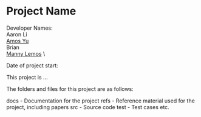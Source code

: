 # Project Name

Developer Names: \
Aaron Li \
[Amos Yu](https://github.com/amosyu2000) \
Brian \
[Manny Lemos](https://github.com/MannyLemos) \

Date of project start:

This project is ...

The folders and files for this project are as follows:

docs - Documentation for the project
refs - Reference material used for the project, including papers
src - Source code
test - Test cases
etc.

